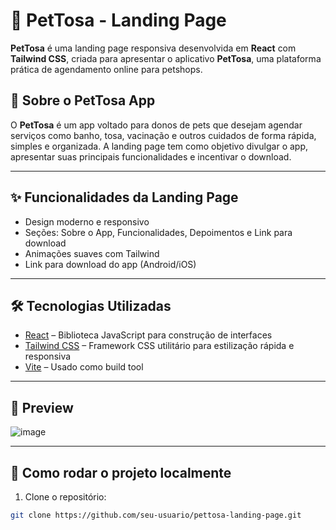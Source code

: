 # 🐾 PetTosa - Landing Page

**PetTosa** é uma landing page responsiva desenvolvida em **React** com **Tailwind CSS**, criada para apresentar o aplicativo **PetTosa**, uma plataforma prática de agendamento online para petshops.

## 🚀 Sobre o PetTosa App

O **PetTosa** é um app voltado para donos de pets que desejam agendar serviços como banho, tosa, vacinação e outros cuidados de forma rápida, simples e organizada. A landing page tem como objetivo divulgar o app, apresentar suas principais funcionalidades e incentivar o download.

---

## ✨ Funcionalidades da Landing Page

- Design moderno e responsivo
- Seções: Sobre o App, Funcionalidades, Depoimentos e Link para download
- Animações suaves com Tailwind
- Link para download do app (Android/iOS)

---

## 🛠️ Tecnologias Utilizadas

- [React](https://reactjs.org/) – Biblioteca JavaScript para construção de interfaces
- [Tailwind CSS](https://tailwindcss.com/) – Framework CSS utilitário para estilização rápida e responsiva
- [Vite](https://vitejs.dev/) – Usado como build tool

---

## 📸 Preview

![image](https://github.com/user-attachments/assets/8b1fc892-8f66-490b-a9d3-b417cac592e4)

---

## 📂 Como rodar o projeto localmente

1. Clone o repositório:
```bash
git clone https://github.com/seu-usuario/pettosa-landing-page.git
